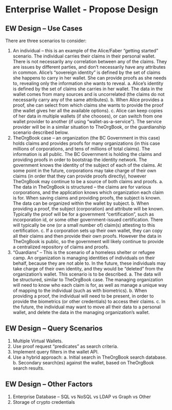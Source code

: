 
# Enterprise Wallet - Propose Design

## EW Design – Use Cases

There are three scenarios to consider:

1.	An individual – this is an example of the Alice/Faber “getting started” scenario.  The individual carries their claims in their personal wallet.  There is not necessarily any correlation between any of the claims.  They are issues by different parties, and don’t necessarily have any attributes in common.  Alice’s “sovereign identity” is defined by the set of claims she happens to carry in her wallet.  She can provide proofs as she needs to, revealing only the information she wants to reveal.
a.	Alice’s identity is defined by the set of claims she carries in her wallet.  The data in the wallet comes from many sources and is uncorrelated (the claims do not necessarily carry any of the same attributes).
b.	When Alice provides a proof, she can select from which claims she wants to provide the proof (the wallet gives her all the available options).
c.	Alice can keep copies of her data in multiple wallets (if she chooses), or can switch from one wallet provider to another (if using “wallet-as-a-service”).  The service provider will be in a similar situation to TheOrgBook, or the guardianship scenario described below.
2.	TheOrgBook case – an organization (the BC Government in this case) holds claims and provides proofs for many organizations (in this case millions of corporations, and tens of millions of total claims).  The information is all public.  The BC Government is holding the claims and providing proofs in order to bootstrap the identity network.  The government knows the identity of the subject of each of the claims.  At some point in the future, corporations may take charge of their own claims (in order that they can provide proofs directly), however TheOrgBook may continue to be a source of both claims and proofs.
a.	The data in TheOrgBook is structured – the claims are for various corporations, and the application knows which organization each claim is for.  When saving claims and providing proofs, the subject is known.  The data can be organized within the wallet by subject.
b.	When providing a proof, the subject (corporation) and attribute will be known.  Typically the proof will be for a government “certification”, such as incorporation id, or some other government-issued certification.  There will typically be one (or a small number of) claim(s) attesting to this certification.
c.	If a corporation sets up their own wallet, they can copy all their claims and then provide their own proofs.  However the data in TheOrgBook is public, so the government will likely continue to provide a centralized repository of claims and proofs.
3.	“Guardians” – This is the scenario of a homeless shelter or refugee camp.  An organization is managing identities of individuals on their behalf, because they are not able to.  In the future, these individuals may take charge of their own identity, and they would be “deleted” from the organization’s wallet.  This scenario is to be described.
a.	The data will be structured, similar to TheOrgBook case.  The managing organization will need to know who each claim is for, as well as manage a unique way of mapping to the individual (such as with biometrics).
b.	When providing a proof, the individual will need to be present, in order to provide the biometrics (or other credentials) to access their claims.
c.	In the future, the individual may want to move all their data to a personal wallet, and delete the data in the managing organization’s wallet.


## EW Design – Query Scenarios

1.	Multiple Virtual Wallets.
2.	Use proof request “predicates” as search criteria.
3.	Implement query filters in the wallet API.
4.	Use a hybrid approach:
a.	Initial search in TheOrgBook search database.
b.	Secondary search(es) against the wallet, based on TheOrgBook search results.


## EW Design – Other Factors

1.	Enterprise Database – SQL vs NoSQL vs LDAP vs Graph vs Other
2.	Storage of crypto credentials

